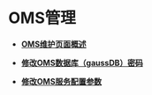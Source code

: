 # OMS管理<a name="admin_guide_000159"></a>

-   **[OMS维护页面概述](OMS维护页面概述.md)**  

-   **[修改OMS数据库（gaussDB）密码](修改OMS数据库（gaussDB）密码.md)**  

-   **[修改OMS服务配置参数](修改OMS服务配置参数.md)**  


